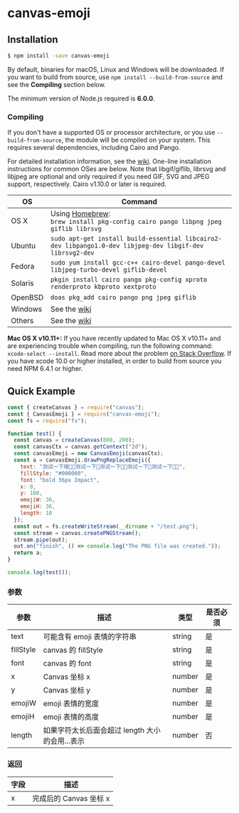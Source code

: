 # canvas-emoji

## Installation

```bash
$ npm install -save canvas-emoji
```

By default, binaries for macOS, Linux and Windows will be downloaded. If you want to build from source, use `npm install --build-from-source` and see the **Compiling** section below.

The minimum version of Node.js required is **6.0.0**.

### Compiling

If you don't have a supported OS or processor architecture, or you use `--build-from-source`, the module will be compiled on your system. This requires several dependencies, including Cairo and Pango.

For detailed installation information, see the [wiki](https://github.com/Automattic/node-canvas/wiki/_pages). One-line installation instructions for common OSes are below. Note that libgif/giflib, librsvg and libjpeg are optional and only required if you need GIF, SVG and JPEG support, respectively. Cairo v1.10.0 or later is required.

| OS      | Command                                                                                                  |
| ------- | -------------------------------------------------------------------------------------------------------- |
| OS X    | Using [Homebrew](https://brew.sh/):<br/>`brew install pkg-config cairo pango libpng jpeg giflib librsvg` |
| Ubuntu  | `sudo apt-get install build-essential libcairo2-dev libpango1.0-dev libjpeg-dev libgif-dev librsvg2-dev` |
| Fedora  | `sudo yum install gcc-c++ cairo-devel pango-devel libjpeg-turbo-devel giflib-devel`                      |
| Solaris | `pkgin install cairo pango pkg-config xproto renderproto kbproto xextproto`                              |
| OpenBSD | `doas pkg_add cairo pango png jpeg giflib`                                                               |
| Windows | See the [wiki](https://github.com/Automattic/node-canvas/wiki/Installation:-Windows)                     |
| Others  | See the [wiki](https://github.com/Automattic/node-canvas/wiki)                                           |

**Mac OS X v10.11+:** If you have recently updated to Mac OS X v10.11+ and are experiencing trouble when compiling, run the following command: `xcode-select --install`. Read more about the problem [on Stack Overflow](http://stackoverflow.com/a/32929012/148072).
If you have xcode 10.0 or higher installed, in order to build from source you need NPM 6.4.1 or higher.

## Quick Example

```javascript
const { createCanvas } = require("canvas");
const { CanvasEmoji } = require("canvas-emoji");
const fs = require("fs");

function test() {
  const canvas = createCanvas(800, 200);
  const canvasCtx = canvas.getContext("2d");
  const canvasEmoji = new CanvasEmoji(canvasCtx);
  const a = canvasEmoji.drawPngReplaceEmoji({
    text: "测试一下哦💋💃测试一下💋测试一下💋💃测试一下💋测试一下💋💃",
    fillStyle: "#000000",
    font: "bold 36px Impact",
    x: 0,
    y: 100,
    emojiW: 36,
    emojiH: 36,
    length: 10
  });
  const out = fs.createWriteStream(__dirname + "/test.png");
  const stream = canvas.createPNGStream();
  stream.pipe(out);
  out.on("finish", () => console.log("The PNG file was created."));
  return a;
}

console.log(test());
```

### 参数

| 参数      | 描述                                            | 类型   | 是否必须 |
| --------- | ----------------------------------------------- | ------ | -------- |
| text      | 可能含有 emoji 表情的字符串                     | string | 是       |
| fillStyle | canvas 的 fillStyle                             | string | 是       |
| font      | canvas 的 font                                  | string | 是       |
| x         | Canvas 坐标 x                                   | number | 是       |
| y         | Canvas 坐标 y                                   | number | 是       |
| emojiW    | emoji 表情的宽度                                | number | 是       |
| emojiH    | emoji 表情的高度                                | number | 是       |
| length    | 如果字符太长后面会超过 length 大小的会用...表示 | number | 否       |

### 返回

| 字段 | 描述                   |
| ---- | ---------------------- |
| x    | 完成后的 Canvas 坐标 x |
